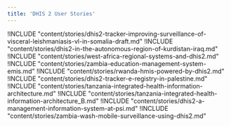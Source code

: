 ```yaml
---
title: 'DHIS 2 User Stories'
---
```


!INCLUDE "content/stories/dhis2-tracker-improving-surveillance-of-visceral-leishmaniasis-vl-in-somalia-draft.md"
!INCLUDE "content/stories/dhis2-in-the-autonomous-region-of-kurdistan-iraq.md"
!INCLUDE "content/stories/west-africa-regional-systems-and-dhis2.md"
!INCLUDE "content/stories/zambia-education-management-system-emis.md"
!INCLUDE "content/stories/rwanda-hmis-powered-by-dhis2.md"
!INCLUDE "content/stories/dhis2-tracker-e-registry-in-palestine.md"
!INCLUDE "content/stories/tanzania-integrated-health-information-architecture.md"
!INCLUDE "content/stories/tanzania-integrated-health-information-architecture_B.md"
!INCLUDE "content/stories/dhis2-a-management-information-system-at-psi.md"
!INCLUDE "content/stories/zambia-wash-mobile-surveillance-using-dhis2.md"
